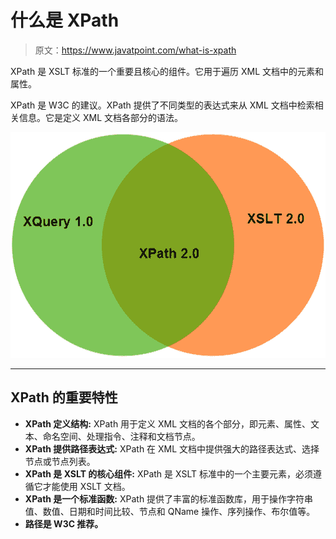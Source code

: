 # 什么是 XPath

> 原文：<https://www.javatpoint.com/what-is-xpath>

XPath 是 XSLT 标准的一个重要且核心的组件。它用于遍历 XML 文档中的元素和属性。

XPath 是 W3C 的建议。XPath 提供了不同类型的表达式来从 XML 文档中检索相关信息。它是定义 XML 文档各部分的语法。

![XPATH What is xpath 1](img/f087c81a5a904a9a42f29413cdddd6a2.png)

* * *

## XPath 的重要特性

*   **XPath 定义结构:** XPath 用于定义 XML 文档的各个部分，即元素、属性、文本、命名空间、处理指令、注释和文档节点。
*   **XPath 提供路径表达式:** XPath 在 XML 文档中提供强大的路径表达式、选择节点或节点列表。
*   **XPath 是 XSLT 的核心组件:** XPath 是 XSLT 标准中的一个主要元素，必须遵循它才能使用 XSLT 文档。
*   **XPath 是一个标准函数:** XPath 提供了丰富的标准函数库，用于操作字符串值、数值、日期和时间比较、节点和 QName 操作、序列操作、布尔值等。
*   **路径是 W3C 推荐。**